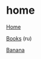 # home
[Home](https://a13ks3y.github.io/) 

[Books](https://a13ks3y.github.io/home/books.html) (ru)

[Banana](https://a13ks3y.github.io/home/banana.html)
